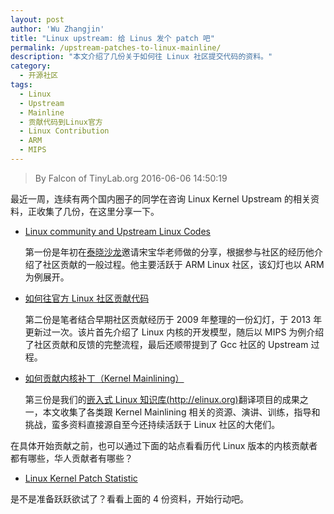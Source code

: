 ```yaml
---
layout: post
author: 'Wu Zhangjin'
title: "Linux upstream: 给 Linus 发个 patch 吧"
permalink: /upstream-patches-to-linux-mainline/
description: "本文介绍了几份关于如何往 Linux 社区提交代码的资料。"
category:
  - 开源社区
tags:
  - Linux
  - Upstream
  - Mainline
  - 贡献代码到Linux官方
  - Linux Contribution
  - ARM
  - MIPS
---
```


> By Falcon of TinyLab.org
> 2016-06-06 14:50:19

最近一周，连续有两个国内圈子的同学在咨询 Linux Kernel Upstream 的相关资料，正收集了几份，在这里分享一下。

* [Linux community and Upstream Linux Codes][1]

  第一份是年初在[泰晓沙龙][2]邀请宋宝华老师做的分享，根据参与社区的经历他介绍了社区贡献的一般过程。他主要活跃于 ARM Linux 社区，该幻灯也以 ARM 为例展开。

* [如何往官方 Linux 社区贡献代码][3] 

  第二份是笔者结合早期社区贡献经历于 2009 年整理的一份幻灯，于 2013 年更新过一次。该片首先介绍了 Linux 内核的开发模型，随后以 MIPS 为例介绍了社区贡献和反馈的完整流程，最后还顺带提到了 Gcc 社区的 Upstream 过程。

* [如何贡献内核补丁（Kernel Mainlining）][4] 

  第三份是我们的[嵌入式 Linux 知识库(http://elinux.org)][5]翻译项目的成果之一，本文收集了各类跟 Kernel Mainlining 相关的资源、演讲、训练，指导和挑战，蛮多资料直接源自至今还持续活跃于 Linux 社区的大佬们。

在具体开始贡献之前，也可以通过下面的站点看看历代 Linux 版本的内核贡献者都有哪些，华人贡献者有哪些？

* [Linux Kernel Patch Statistic][6]

是不是准备跃跃欲试了？看看上面的 4 份资料，开始行动吧。

[1]: http://tinylab.org/wp-content/uploads/2016/01/linux-community-and-upstream-linux-codes.pdf
[2]: http://tinylab.org/the-4th-tiny-salon-forcenotice/
[3]: http://tinylab.org/contribute-source-code-to-linux-mainline/
[4]: http://tinylab.org/embedded-linux-kernel-mailining/
[5]: http://tinylab.org/elinux/
[6]: http://www.remword.com/kps_result/ 
